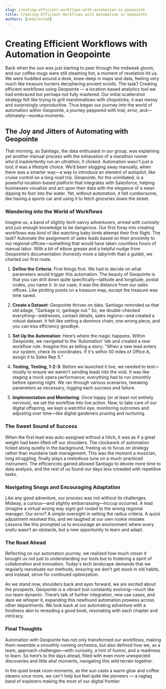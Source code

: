 ```yaml
---
slug: creating-efficient-workflows-with-automation-in-geopointe
title: Creating Efficient Workflows with Automation in Geopointe
authors: [undirected]
---
```



# Creating Efficient Workflows with Automation in Geopointe

Back when the sun was just starting to peer through the midweek gloom, and our coffee mugs were still steaming hot, a moment of revelation hit us. We were huddled around a desk, knee-deep in maps and data, feeling very much like treasure hunters deciphering ancient scrolls. The task? Creating efficient workflows using Geopointe — a location-based analytics tool we had embraced but perhaps not fully mastered. Our initial scattershot strategy felt like trying to grill marshmallows with chopsticks; it was messy and surprisingly unproductive. Thus began our journey into the world of automation within Geopointe, a journey peppered with trial, error, and—ultimately—eureka moments.

## The Joy and Jitters of Automating with Geopointe

That morning, as Santiago, the data enthusiast in our group, was explaining yet another manual process with the exhaustion of a marathon runner who'd inadvertently run an ultrathon, it clicked. Automation wasn't just a tool; it was a lifestyle choice. We’d been slogging away manually, when there was a smarter way—a way to introduce an element of autopilot, like cruise control on a long road trip. Geopointe, for the uninitiated, is a powerful location-based platform that integrates with Salesforce, helping businesses visualize and act upon their data with the elegance of a swan dipping its foot into the water. Yet, without automation, it felt cumbersome, like having a sports car and using it to fetch groceries down the street.

### Wandering into the World of Workflows

Imagine us, a band of slightly tech-savvy adventurers, armed with curiosity and just enough knowledge to be dangerous. Our first foray into creating workflows was kind of like watching baby birds attempt their first flight. The task? Automate the assignment of sales leads based on their proximity to our regional offices—something that would have taken countless hours of manual labor. With a bit of elbow grease and a helpful nudge from Geopointe’s documentation (honestly more a labyrinth than a guide), we charted our first route.

1. **Define the Criteria**: First things first. We had to decide on what parameters would trigger this automation. The beauty of Geopointe is that you can drill down quite specifically—latitude and longitude, postal codes, you name it. In our case, it was the distance from our sales offices. Like plotting points on a treasure map, except the treasure was time saved.

2. **Create a Dataset**: Geopointe thrives on data. Santiago reminded us that old adage, "Garbage in, garbage out." So, we double-checked everything—addresses, contact details, sales regions—and created a robust dataset. It felt like setting a dominos chain; one wrong piece, and you can kiss efficiency goodbye.

3. **Set Up the Automation**: Here’s where the magic happens. Within Geopointe, we navigated to the 'Automation' tab and created a new workflow rule. Imagine this as telling a story: "When a new lead enters our system, check its coordinates. If it's within 50 miles of Office A, assign it to Sales Rep X."

4. **Testing, Testing, 1-2-3**: Before we launched it live, we needed to test—mostly to ensure we weren't sending leads into the void. It was like staging a mock opera performance; everything had to run smoothly before opening night. We ran through various scenarios, tweaking parameters as necessary, logging each success and failure.

5. **Implementation and Monitoring**: Once happy (or at least not entirely nervous), we set the workflow into live action. Now, to take care of our digital offspring, we kept a watchful eye, monitoring outcomes and adjusting over time—like digital gardeners pruning and nurturing.

### The Sweet Sound of Success

When the first lead was auto-assigned without a hitch, it was as if a great weight had been lifted off our shoulders. The clockwork of automation ticked along quietly in the background, freeing us to focus on strategy rather than mundane task management. This was the moment a musician, long struggling, finally plays a melodious tune on a much-practiced instrument. The efficiencies gained allowed Santiago to devote more time to data analysis, and the rest of us found our days less crowded with repetitive tasks.

### Navigating Snags and Encouraging Adaptation

Like any good adventure, our process was not without its challenges. Midway, a curious—and slightly embarrassing—hiccup occurred. A lead (imagine a virtual wrong way sign) got routed to the wrong regional manager. Our error? A simple oversight in setting the radius criteria. A quick adjustment resolved this, and we laughed at our own rookie mistake. Lessons like this prompted us to encourage an environment where every snafu wasn’t an obstacle, but a new opportunity to learn and adapt.

### The Road Ahead

Reflecting on our automation journey, we realized how much closer it brought us not just to understanding our tools but to fostering a spirit of collaboration and innovation. Today's tech landscape demands that we regularly reevaluate our methods, ensuring we don't get stuck in old habits, and instead, strive for continued optimization.

As we stand now, shoulders back and eyes forward, we are excited about the prospects. Geopointe is a vibrant tool constantly evolving—much like our team dynamic. There’s talk of further integration, new use cases, and dare we whisper it, expanding this newfound automation prowess across other departments. We look back at our automating adventure with a fondness akin to rereading a good book, resonating with each chapter and intricacy.

### Final Thoughts

Automation with Geopointe has not only transformed our workflows, making them resemble a smoothly running orchestra, but also defined how we, as a team, approach challenges—with curiosity, a hint of humor, and a readiness to learn. So here’s to the days ahead, filled with even more unexpected discoveries and little aha! moments, navigating this wild terrain together.

In the quiet break room moments, as the sun casts a warm glow and coffee steams once more, we can't help but feel quite like pioneers — a ragtag band of explorers making the most of our digital frontier.